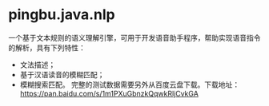 # pingbu.java.nlp
一个基于文本规则的语义理解引擎，可用于开发语音助手程序，帮助实现语音指令的解析，具有下列特性：
- 文法描述；
- 基于汉语读音的模糊匹配；
- 模糊搜索匹配。
完整的测试数据需要另外从百度云盘下载。下载地址：
https://pan.baidu.com/s/1m1PXuGbnzkQqwkRljCvkGA